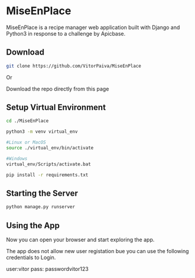 # MiseEnPlace

MiseEnPlace is a recipe manager web application built with Django and Python3 in response to a challenge by Apicbase.

## Download

```bash
git clone https://github.com/VitorPaiva/MiseEnPlace
```

Or

Download the repo directly from this page

## Setup Virtual Environment

```bash
cd ./MiseEnPlace

python3 -m venv virtual_env

#Linux or MacOS
source ./virtual_env/bin/activate

#Windows
virtual_env/Scripts/activate.bat

pip install -r requirements.txt
```

## Starting the Server

```bash
python manage.py runserver
```

## Using the App

Now you can open your browser and start exploring the app.

The app does not allow new user registation bue you can use the following credentials to Login.

user:vitor
pass: passwordvitor123
